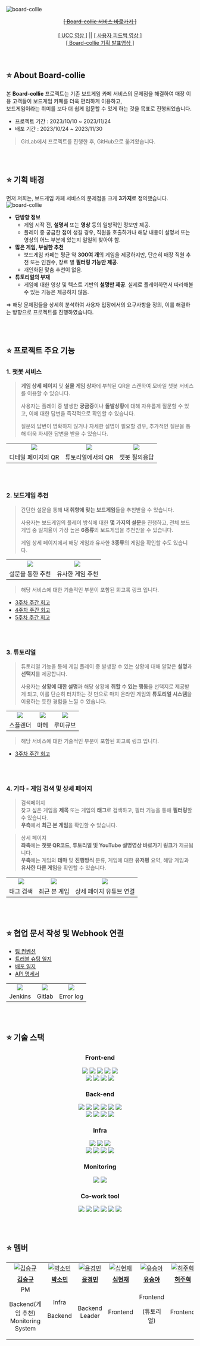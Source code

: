 ![board-collie](https://github.com/S09P31A104/board-collie/blob/docs/readme/assets/main2.png)


<div align=center>
    <a href="https://boardcollie.com"><del>[ Board-collie 서비스 바로가기 ]</del></a>
    <br>
    <br>
    <a href="https://youtu.be/XCb1ZdXr9D0?feature=shared">[ UCC 영상 ]</a>  ||
    <a href="https://youtu.be/jYRQnk7GAlM?feature=shared">[ 사용자 피드백 영상 ]</a> 
    <br>
    <a href="#">[ Board-collie 기획 발표영상 ]</a>
</div>

<br>
<br>

## ⭐ About Board-collie
본 **Board-collie** 프로젝트는 기존 보드게임 카페 서비스의 문제점을 해결하여 매장 이용 고객들이 보드게임 카페를 더욱 편리하게 이용하고, <br>보드게임이라는 취미를 보다 더 쉽게 입문할 수 있게 하는 것을 목표로 진행되었습니다.

- 프로젝트 기간 : 2023/10/10 ~ 2023/11/24
- 배포 기간 : 2023/10/24 ~ 2023/11/30
> GitLab에서 프로젝트를 진행한 후, GitHub으로 옮겨왔습니다.


<br>
<br>

## ⭐ 기획 배경

먼저 저희는, 보드게임 카페 서비스의 문제점을 크게 **3가지**로 정의했습니다.
![board-collie](https://github.com/S09P31A104/board-collie/blob/docs/readme/assets/문제점.png)

- **단방향 정보**
    - 게임 시작 전, **설명서** 또는 **영상** 등의 일방적인 정보만 제공.
    - 플레이 중 궁금한 점이 생길 경우, 직원을 호출하거나 해당 내용이 설명서 또는 영상의 어느 부분에 있는지 일일히 찾아야 함.
- **많은 게임, 부실한 추천**
    - 보드게임 카페는 평균 약 **300여 개**의 게임을 제공하지만, 단순히 매장 직원 추천 또는 인원수, 장르 별 **필터링 기능만 제공**.
    - 개인화된 맞춤 추천이 없음.
- **튜토리얼의 부재**
    - 게임에 대한 영상 및 텍스트 기반의 **설명만 제공**. 실제로 플레이하면서 따라해볼 수 있는 기능은 제공하지 않음.
      
⇒ 해당 문제점들을 상세히 분석하여 사용자 입장에서의 요구사항을 정의, 이를 해결하는 방향으로 프로젝트를 진행하였습니다.

<br>
<br>

## ⭐ 프로젝트 주요 기능

### 1. 챗봇 서비스

> **게임 상세 페이지** 및 **실물 게임 상자**에 부착된 QR을 스캔하여 모바일 챗봇 서비스를 이용할 수 있습니다.
>
> 사용자는 플레이 중 발생한 **궁금증**이나 **돌발상황**에 대해 자유롭게 질문할 수 있고, 이에 대한 답변을 즉각적으로 확인할 수 있습니다.
>
> 질문의 답변이 명확하지 않거나 자세한 설명이 필요할 경우, 추가적인 질문을 통해 더욱 자세한 답변을 받을 수 있습니다.

<table>
  <tr>
    <td align="center">
      <img src="https://github.com/S09P31A104/board-collie/blob/docs/readme/assets/detail.png" />
    </td>
    <td align="center">
      <img src="https://github.com/S09P31A104/board-collie/blob/docs/readme/assets/%EC%A7%88%EB%AC%B8.png" />
    </td>
    <td align="center">
      <img src="https://github.com/S09P31A104/board-collie/blob/docs/readme/assets/%EC%B1%97%EB%B4%87_%EC%8A%A4%ED%94%8C%EB%A0%8C%EB%8D%94.gif" />
    </td>
  </tr>
  <tr>
    <td align="center">
      <span>디테일 페이지의 QR</span>
    </td>
    <td align="center">
      <span>튜토리얼에서의 QR</span>
    </td>
    <td align="center">
      <span>챗봇 질의응답</span>
    </td>
  </tr>
</table>

<br>
<br>

### 2. 보드게임 추천

> 간단한 설문을 통해 **내 취향에 맞는 보드게임**들을 추천받을 수 있습니다.
> 
> 사용자는 보드게임의 플레이 방식에 대한 **몇 가지의 설문**을 진행하고, 전체 보드게임 중 일치율이 가장 높은 **6종류**의 보드게임을 추천받을 수 있습니다.
>
> 게임 상세 페이지에서 해당 게임과 유사한 **3종류**의 게임을 확인할 수도 있습니다.

<table>
  <tr>
    <td align="center">
      <img src="https://github.com/S09P31A104/board-collie/blob/master/assets/%EA%B2%8C%EC%9E%84%20%EC%B6%94%EC%B2%9C.gif" />
    </td>
    <td align="center">
      <img src="https://github.com/S09P31A104/board-collie/blob/master/assets/%EC%9C%A0%EC%82%AC%ED%95%9C%20%EA%B2%8C%EC%9E%84.gif" />
    </td>
  </tr>
  <tr>
    <td align="center">
      <span>설문을 통한 추천</span>
    </td>
    <td align="center">
      <span>유사한 게임 추천</span>
    </td>
  </tr>
</table>

> 해당 서비스에 대한 기술적인 부분이 포함된 회고록 링크 입니다.
- <a href="https://careful-fan-de2.notion.site/3-4eb11124068746ffad1713ebd5cee890?pvs=4">3주차 주간 회고</a>
- <a href="https://careful-fan-de2.notion.site/4-4a6957eb8594486eb690c59f299e3676?pvs=4">4주차 주간 회고</a>
- <a href="https://careful-fan-de2.notion.site/5-5d222fb5651a421aa5177ddb72f4ed6d?pvs=4">5주차 주간 회고</a>

<br>
<br>

### 3. 튜토리얼

> 튜토리얼 기능을 통해 게임 플레이 중 발생할 수 있는 상황에 대해 알맞은 **설명**과 **선택지**를 제공합니다.
>
> 사용자는 **상황에 대한 설명**과 해당 상황에 **취할 수 있는 행동**을 선택지로 제공받게 되고, 이를 단순히 터치하는 것 만으로 마치 온라인 게임의 **튜토리얼 시스템**을 이용하는 듯한 경험을 느낄 수 있습니다.

<table>
  <tr>
    <td align="center">
      <img src="https://github.com/S09P31A104/board-collie/blob/master/assets/%EC%8A%A4%ED%94%8C%EB%A0%8C%EB%8D%94%20%ED%8A%9C%ED%86%A0%EB%A6%AC%EC%96%BC.gif"/>
    </td>
    <td align="center">
      <img src="https://github.com/S09P31A104/board-collie/blob/master/assets/%EB%A7%88%ED%97%A4.gif" />
    </td>
    <td align="center">
      <img src="https://github.com/S09P31A104/board-collie/blob/master/assets/%EB%A3%A8%EB%AF%B8%ED%81%90%EB%B8%8C.gif"/>
    </td>
  </tr>
  <tr>
    <td align="center">
      <span>스플렌더</span>
    </td>
    <td align="center">
      <span>마헤</span>
    </td>
    <td align="center">
      <span>루미큐브</span>
    </td>
  </tr>
</table>

> 해당 서비스에 대한 기술적인 부분이 포함된 회고록 링크 입니다.
- <a href="https://careful-fan-de2.notion.site/3-c64a8f16f4ad4f379c091f5d8a6daf61?pvs=4">3주차 주간 회고</a>

<br>
<br>

### 4. 기타 - 게임 검색 및 상세 페이지

> 검색페이지 <br>
> 찾고 싶은 게임을 **제목** 또는 게임의 **태그**로 검색하고, 필터 기능을 통해 **필터링**할 수 있습니다.<br>
> **우측**에서 **최근 본 게임**을 확인할 수 있습니다.

> 상세 페이지<br>
> **좌측**에는 **챗봇 QR코드**, **튜토리얼 및 YouTube 설명영상 바로가기 링크**가 제공됩니다.<br>
> **우측**에는 게임의 **테마** 및 **진행방식** 분류, 게임에 대한 **유저평** 요약, 해당 게임과 **유사한 다른 게임**을 확인할 수 있습니다.

<table>
  <tr>
    <td align="center">
      <img src="https://github.com/S09P31A104/board-collie/blob/master/assets/%ED%83%9C%EA%B7%B8%20%EA%B2%80%EC%83%89.gif"/>
    </td>
    <td align="center">
      <img src="https://github.com/S09P31A104/board-collie/blob/master/assets/%EC%B5%9C%EA%B7%BC%20%EB%B3%B8%20%EA%B2%8C%EC%9E%84.gif" />
    </td>
    <td align="center">
      <img src="https://github.com/S09P31A104/board-collie/blob/master/assets/%EC%9C%A0%ED%8A%9C%EB%B8%8C%20%ED%8A%9C%ED%86%A0%EB%A6%AC%EC%96%BC.gif"/>
    </td>
  </tr>
  <tr>
    <td align="center">
      <span>태그 검색</span>
    </td>
    <td align="center">
      <span>최근 본 게임</span>
    </td>
    <td align="center">
      <span>상세 페이지 유튜브 연결</span>
    </td>
  </tr>
</table>
<br>
<br>

## ⭐ 협업 문서 작성 및 Webhook 연결
- <a href="https://www.notion.so/521a3c4269bb4639ab187111f6da3e97">팀 컨벤션</a>
- <a href="https://www.notion.so/7ce5fe2125b14bdeace9db317ac99c9c">트러블 슈팅 일지</a>
- <a href="https://www.notion.so/1a50b22f342541ae9696cb7011db42b8">배포 일지</a>
- <a href="https://www.notion.so/API-cbc1465c7510479a9a4953ab899293ca">API 명세서</a>
<table>
  <tr>
    <td align="center">
      <img src="https://github.com/S09P31A104/board-collie/blob/docs/readme/assets/jenkins.png"/>
    </td>
    <td align="center">
      <img src="https://github.com/S09P31A104/board-collie/blob/docs/readme/assets/gitlab.png" />
    </td>
    <td align="center">
      <img src="https://github.com/S09P31A104/board-collie/blob/docs/readme/assets/error_log.png"/>
    </td>
  </tr>
  <tr>
    <td align="center">
      <span>Jenkins</span>
    </td>
    <td align="center">
      <span>Gitlab</span>
    </td>
    <td align="center">
      <span>Error log</span>
    </td>
  </tr>
</table>

<br>
<br>

## ⭐ 기술 스택

<h3 align="center">Front-end</h3>
<p align="center">
    <img src="https://img.shields.io/badge/Node.js-339933?&logo=nodedotjs&logoColor=white">
    <img src="https://img.shields.io/badge/React-61DAFB?&logo=react&logoColor=white">
    <img src="https://img.shields.io/badge/PWA-5A0FC8?&logo=pwa&logoColor=white">
    <img src="https://img.shields.io/badge/TypeScript-3178C6?&logo=typescript&logoColor=white">
    <img src="https://img.shields.io/badge/Redux-764ABC?&logo=redux&logoColor=white">
    <br>
    <img src="https://img.shields.io/badge/axios-5A29E4?&logo=axios&logoColor=white">
    <img src="https://img.shields.io/badge/ReactRouter-CA4245?&logo=reactrouter&logoColor=white">
    <img src="https://img.shields.io/badge/Mui-007FFF?&logo=mui&logoColor=white">
    <img src="https://img.shields.io/badge/styledcomponents-DB7093?&logo=styledcomponents&logoColor=white">
</p>

<h3 align="center">Back-end</h3>
<p align="center">
    <img src="https://img.shields.io/badge/Java-007396?&logo=java&logoColor=white">
    <img src="https://img.shields.io/badge/SpringBoot-6DB33F?&logo=springboot&logoColor=white">
    <img src="https://img.shields.io/badge/Gradle-02303A?&logo=gradle&logoColor=white">
    <img src="https://img.shields.io/badge/Hibernate-59666C?&logo=hibernate&logoColor=white">
    <img src="https://img.shields.io/badge/MySQL-4479A1?&logo=mysql&logoColor=white">
    <img src="https://img.shields.io/badge/Redis-DC382D?&logo=redis&logoColor=white">
    <br>
    <img src="https://img.shields.io/badge/Selenium-43B02A?&logo=selenium&logoColor=white">
    <img src="https://img.shields.io/badge/H2-FF9900?&logo=h2&logoColor=white">
    <img src="https://img.shields.io/badge/Python-3776AB?&logo=python&logoColor=white">
    <img src="https://img.shields.io/badge/fastapi-04B486?&logo=fastapi&logoColor=white">
</p>

<h3 align="center">Infra</h3>
<p align="center">
    <img src="https://img.shields.io/badge/Docker-2496ED?&logo=docker&logoColor=white">
    <img src="https://img.shields.io/badge/Jenkins-D24939?&logo=jenkins&logoColor=white">
    <img src="https://img.shields.io/badge/nginx-009639?&logo=nginx&logoColor=white">
    <br>
    <img src="https://img.shields.io/badge/ubuntu-E95420?&logo=ubuntu&logoColor=white">
    <img src="https://img.shields.io/badge/amazon EC2-FF9900?&logo=amazon ec2&logoColor=white">
    <img src="https://img.shields.io/badge/amazon RDS-527FFF?&logo=amazonrds&logoColor=white">
    <img src="https://img.shields.io/badge/amazon S3-569A31?&logo=amazons3&logoColor=white">
</p>

<h3 align="center">Monitoring</h3>
<p align="center">
    <img src="https://img.shields.io/badge/grafana-FF8000?&logo=grafana&logoColor=white">
    <img src="https://img.shields.io/badge/prometheus-FF4000?&logo=prometheus&logoColor=white">
</p>

<h3 align="center">Co-work tool</h3>
<p align="center">
    <img src="https://img.shields.io/badge/GitLab-FC6D26?&logo=GitLab&logoColor=white">
    <img src="https://img.shields.io/badge/Notion-000000?&logo=Notion&logoColor=white">
    <img src="https://img.shields.io/badge/Jira-0052CC?&logo=Jira Software&logoColor=white">
    <img src="https://img.shields.io/badge/Postman-FF6C37?&logo=Postman&logoColor=white">
    <img src="https://img.shields.io/badge/Figma-F24E1E?&logo=Figma&logoColor=white">
    <img src="https://img.shields.io/badge/Mattermost-0058CC?&logo=Mattermost&logoColor=white">
</p>

<br>
<br>

## ⭐ 멤버

<table>
  <tr>
    <td align="center">
      <a href="https://github.com/sgkim6">
        <img src="https://github.com/sgkim6.png" alt="김승규" />
      </a>
    </td>
     <td align="center">
      <a href="https://github.com/yygs321">
        <img src="https://github.com/yygs321.png" alt="박소민" />
      </a>
    </td>
    <td align="center">
      <a href="https://github.com/ykm1256">
        <img src="https://github.com/ykm1256.png" alt="윤경민" />
      </a>
    </td>
    <td align="center">
      <a href="https://github.com/hyunin3">
        <img src="https://github.com/hyunin3.png" alt="심현재" />
      </a>
    </td>
    <td align="center">
      <a href="https://github.com/SeungAh-Yoo99">
        <img src="https://github.com/SeungAh-Yoo99.png" alt="유승아" />
      </a>
    </td>
    <td align="center">
      <a href="https://github.com/HJH13579">
        <img src="https://github.com/HJH13579.png" alt="허주혁" />
      </a>
    </td>
  </tr>
  <tr>
    <td align="center">
      <a href="https://github.com/sgkim6">
        <b>김승규</b>
      </a>
    </td>
    <td align="center">
      <a href="https://github.com/yygs321">
        <b>박소민</b>
      </a>
    <td align="center">
      <a href="https://github.com/ykm1256">
        <b>윤경민</b>
      </a>
    </td>
    <td align="center">
      <a href="https://github.com/hyunin3">
        <b>심현재</b>
      </a>
    </td>   
    </td>
    <td align="center">
      <a href="https://github.com/SeungAh-Yoo99">
        <b>유승아</b>
      </a>
    </td>
    <td align="center">
      <a href="https://github.com/HJH13579">
        <b>허주혁</b>
      </a>
    </td>
  </tr>
  <tr>
    <td align="center">
      <span>PM<p/>Backend(게임 추천)  Monitoring System</span>
    </td>
    <td align="center">
      <span>Infra<p/>Backend</span>
    </td>
    <td align="center">
      <span>Backend Leader</span>
    </td>
    <td align="center">
      <span>Frontend</span>
    </td>
    <td align="center">
      <span>Frontend<p/>(튜토리얼)</span>
    </td>
    <td align="center">
      <span>Frontend</span>
    </td>
  </tr>
</table>
